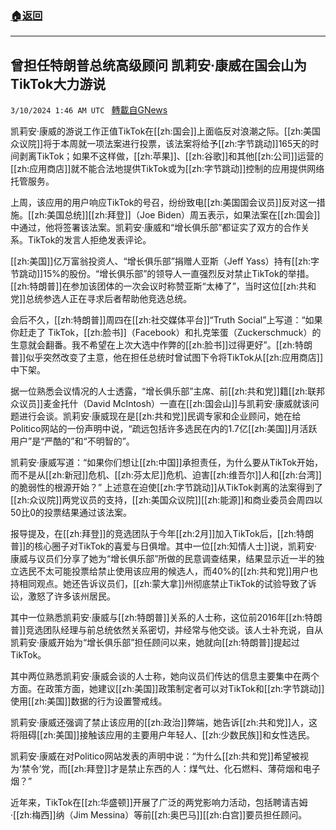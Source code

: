 ###  [:house:返回](README.md)
---


## 曾担任特朗普总统高级顾问 凯莉安·康威在国会山为TikTok大力游说
`3/10/2024 1:46 AM UTC ` [轉載自GNews](https://gnews.org/articles/2380764)

凯莉安·康威的游说工作正值TikTok在[[zh:国会]]上面临反对浪潮之际。[[zh:美国众议院]]将于本周就一项法案进行投票，该法案将给予[[zh:字节跳动]]165天的时间剥离TikTok；如果不这样做，[[zh:苹果]]、[[zh:谷歌]]和其他[[zh:公司]]运营的[[zh:应用商店]]就不能合法地提供TikTok或为[[zh:字节跳动]]控制的应用提供网络托管服务。

上周，该应用的用户响应TikTok的号召，纷纷致电[[zh:美国国会议员]]反对这一措施。[[zh:美国总统]][[zh:拜登]]（Joe Biden）周五表示，如果法案在[[zh:国会]]中通过，他将签署该法案。凯莉安·康威和“增长俱乐部”都证实了双方的合作关系。TikTok的发言人拒绝发表评论。

[[zh:美国]]亿万富翁投资人、“增长俱乐部”捐赠人亚斯（Jeff Yass）持有[[zh:字节跳动]]15%的股份。“增长俱乐部”的领导人一直强烈反对禁止TikTok的举措。[[zh:特朗普]]在参加该团体的一次会议时称赞亚斯“太棒了”，当时这位[[zh:共和党]]总统参选人正在寻求后者帮助他竞选总统。

会后不久，[[zh:特朗普]]周四在[[zh:社交媒体平台]]“Truth Social”上写道：“如果你赶走了 TikTok，[[zh:脸书]]（Facebook）和扎克笨蛋（Zuckerschmuck）的生意就会翻番。我不希望在上次大选中作弊的[[zh:脸书]]过得更好”。[[zh:特朗普]]似乎突然改变了主意，他在担任总统时曾试图下令将TikTok从[[zh:应用商店]]中下架。

据一位熟悉会议情况的人士透露，“增长俱乐部”主席、前[[zh:共和党]]籍[[zh:联邦众议员]]麦金托什（David McIntosh）一直在[[zh:国会山]]与凯莉安·康威就该问题进行会谈。凯莉安·康威现在是[[zh:共和党]]民调专家和企业顾问，她在给Politico网站的一份声明中说，“疏远包括许多选民在内的1.7亿[[zh:美国]]月活跃用户”是“严酷的”和“不明智的”。

凯莉安·康威写道：“如果你们想让[[zh:中国]]承担责任，为什么要从TikTok开始，而不是从[[zh:新冠]]危机、[[zh:芬太尼]]危机、迫害[[zh:维吾尔]]人和[[zh:台湾]]的脆弱性的根源开始？” 上述意在迫使[[zh:字节跳动]]从TikTok剥离的法案得到了[[zh:众议院]]两党议员的支持，[[zh:美国众议院]][[zh:能源]]和商业委员会周四以50比0的投票结果通过该法案。

报导提及，在[[zh:拜登]]的竞选团队于今年[[zh:2月]]加入TikTok后，[[zh:特朗普]]的核心圈子对TikTok的喜爱与日俱增。其中一位[[zh:知情人士]]说，凯莉安·康威与议员们分享了她为“增长俱乐部”所做的民意调查结果，结果显示近一半的独立选民不太可能投票给禁止使用该应用的候选人，而40%的[[zh:共和党]]用户也持相同观点。她还告诉议员们，[[zh:蒙大拿]]州彻底禁止TikTok的试验导致了诉讼，激怒了许多该州居民。

其中一位熟悉凯莉安·康威与[[zh:特朗普]]关系的人士称，这位前2016年[[zh:特朗普]]竞选团队经理与前总统依然关系密切，并经常与他交谈。该人士补充说，自从凯莉安·康威开始为“增长俱乐部”担任顾问以来，她就向[[zh:特朗普]]提起过TikTok。

其中两位熟悉凯莉安·康威会谈的人士称，她向议员们传达的信息主要集中在两个方面。在政策方面，她建议[[zh:美国]]政策制定者可以对TikTok和[[zh:字节跳动]]使用[[zh:美国]]数据的行为设置警戒线。

凯莉安·康威还强调了禁止该应用的[[zh:政治]]弊端，她告诉[[zh:共和党]]人，这将阻碍[[zh:美国]]接触该应用的主要用户年轻人、[[zh:少数民族]]和女性选民。

凯莉安·康威在对Politico网站发表的声明中说：“为什么[[zh:共和党]]希望被视为‘禁令’党，而[[zh:拜登]]才是禁止东西的人：煤气灶、化石燃料、薄荷烟和电子烟？”

近年来，TikTok在[[zh:华盛顿]]开展了广泛的两党影响力活动，包括聘请吉姆·[[zh:梅西]]纳（Jim Messina）等前[[zh:奥巴马]][[zh:白宫]]要员担任顾问。
